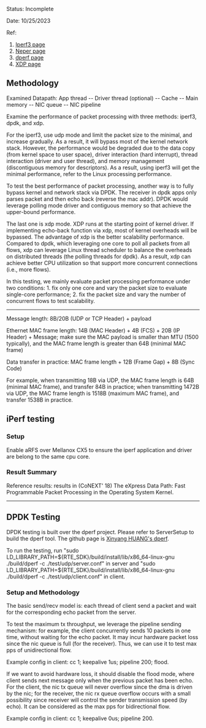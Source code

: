 Status: Incomplete

Date: 10/25/2023

Ref:
1. [Iperf3 page](https://iperf.fr/iperf-doc.php#3num)
2. [Neper page](https://github.com/google/neper)
3. [dperf page](https://github.com/baidu/dperf)
4. [XDP page](https://github.com/xdp-project/xdp-tutorial)

## Methodology
Examined Datapath: App thread -- Driver thread (optional) -- Cache -- Main memory -- NIC queue -- NIC pipeline

Examine the performance of packet processing with three methods: iperf3, dpdk, and xdp. 

For the iperf3, use udp mode and limit the packet size to the minimal, and increase gradually. As a result, it will bypass most of the kernel network stack. However, the performance would be degraded due to the data copy (from kernel space to user space), driver interaction (hard interrupt), thread interaction (driver and user thread), and memory management (discontiguous memory for descriptors). As a result, using iperf3 will get the minimal performance, refer to the Linux processing performance.

To test the best performance of packet processing, another way is to fully bypass kernel and network stack via DPDK. The receiver in dpdk apps only parses packet and then echo back (reverse the mac addr). DPDK would leverage polling mode driver and contiguous memory so that achieve the upper-bound performance. 

The last one is xdp mode. XDP runs at the starting point of kernel driver. If implementing echo-back function via xdp, most of kernel overheads will be bypassed. The advantage of xdp is the better scalability performance. Compared to dpdk, which leveraging one core to poll all packets from all flows, xdp can leverage Linux thread scheduler to balance the overheads on distributed threads (the polling threads for dpdk). As a result, xdp can achieve better CPU utilization so that support more concurrent connections (i.e., more flows).

In this testing, we mainly evaluate packet processing performance under two conditions: 1. fix only one core and vary the packet size to evaluate single-core performance; 2. fix the packet size and vary the number of concurrent flows to test scalability.

---------------------

Message length: 8B/20B (UDP or TCP Header) + payload

Ethernet MAC frame length: 14B (MAC Header) + 4B (FCS) + 20B (IP Header) + Message; make sure the MAC payload is smaller than MTU (1500 typically), and the MAC frame length is greater than 64B (minimal MAC frame)

Data transfer in practice: MAC frame length + 12B (Frame Gap) + 8B (Sync Code)

For example, when transmitting 18B via UDP, the MAC frame length is 64B (minimal MAC frame), and transfer 84B in practice; when transmitting 1472B via UDP, the MAC frame length is 1518B (maximum MAC frame), and transfer 1538B in practice.

## iPerf testing

### Setup
Enable aRFS over Mellanox CX5 to ensure the iperf application and driver are belong to the same cpu core.

### Result Summary

Reference results: results in (CoNEXT' 18) The eXpress Data Path: Fast Programmable Packet Processing in the Operating System Kernel.

---------------------

## DPDK Testing
DPDK testing is built over the dperf project. Please refer to ServerSetup to build the dperf tool. The github page is [Xinyang HUANG's dperf](https://github.com/Huangxy-Minel/dperf).

To run the testing, run "sudo LD_LIBRARY_PATH=${RTE_SDK}/build/install/lib/x86_64-linux-gnu ./build/dperf -c ./test/udp/server.conf" in server and "sudo LD_LIBRARY_PATH=${RTE_SDK}/build/install/lib/x86_64-linux-gnu ./build/dperf -c ./test/udp/client.conf" in client.

### Setup and Methodology
The basic send/recv model is: each thread of client send a packet and wait for the corresponding echo packet from the server.

To test the maximum tx throughput, we leverage the pipeline sending mechanism: for example, the client concurrently sends 10 packets in one time, without waiting for the echo packet. It may incur hardware packet loss since the nic queue is full (for the receiver). Thus, we can use it to test max pps of unidirectional flow. 

Example config in client: cc 1; keepalive 1us; pipeline 200; flood.

If we want to avoid hardware loss, it should disable the flood mode, where client sends next message only when the previous packet has been echo. For the client, the nic tx queue will never overflow since the dma is driven by the nic; for the receiver, the nic rx queue overflow occurs with a small possibility since receiver will control the sender transmission speed (by echo). It can be considered as the max pps for bidirectional flow.

Example config in client: cc 1; keepalive 0us; pipeline 200.



